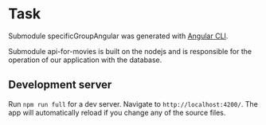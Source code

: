 # Task

Submodule specificGroupAngular was generated with [Angular CLI](https://github.com/angular/angular-cli).

Submodule api-for-movies is built on the nodejs and is responsible for the operation of our application with the database.

## Development server

Run `npm run full` for a dev server. Navigate to `http://localhost:4200/`. The app will automatically reload if you change any of the source files.


